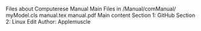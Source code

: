 Files about Computerese Manual
Main Files in /Manual/comManual/
	myModel.cls
	manual.tex
	manual.pdf
Main content
	Section 1: GitHub
	Section 2: Linux
Edit Author:
	Applemuscle

	